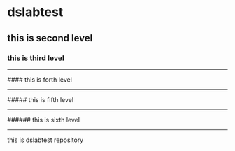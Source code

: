 # dslabtest

## this is second level 

### this is third level 
<hr>
#### this is forth level 
<hr>
##### this is fifth level
<hr>
###### this is sixth level 
<hr>
this is dslabtest repository 
